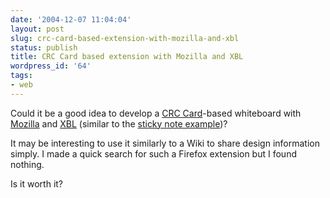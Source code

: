 ```yaml
---
date: '2004-12-07 11:04:04'
layout: post
slug: crc-card-based-extension-with-mozilla-and-xbl
status: publish
title: CRC Card based extension with Mozilla and XBL
wordpress_id: '64'
tags:
- web
---
```


Could it be a good idea to develop a [CRC Card](http://c2.com/cgi/wiki?CrcCard)-based whiteboard with [Mozilla](http://www.mozilla.org) and [XBL](http://www.mozilla.org/projects/xbl/xbl.html) (similar to the [sticky note example](http://www.mozilla.org/projects/xbl/test5/test.html))?  

It may be interesting to use it similarly to a Wiki to share design information simply.
I made a quick search for such a Firefox extension but I found nothing.




Is it worth it?




